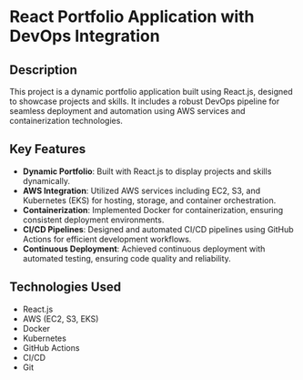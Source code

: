 # React Portfolio Application with DevOps Integration

## Description

This project is a dynamic portfolio application built using React.js, designed to showcase projects and skills. It includes a robust DevOps pipeline for seamless deployment and automation using AWS services and containerization technologies.

## Key Features

- **Dynamic Portfolio**: Built with React.js to display projects and skills dynamically.
- **AWS Integration**: Utilized AWS services including EC2, S3, and Kubernetes (EKS) for hosting, storage, and container orchestration.
- **Containerization**: Implemented Docker for containerization, ensuring consistent deployment environments.
- **CI/CD Pipelines**: Designed and automated CI/CD pipelines using GitHub Actions for efficient development workflows.
- **Continuous Deployment**: Achieved continuous deployment with automated testing, ensuring code quality and reliability.

## Technologies Used

- React.js
- AWS (EC2, S3, EKS)
- Docker
- Kubernetes
- GitHub Actions
- CI/CD
- Git
